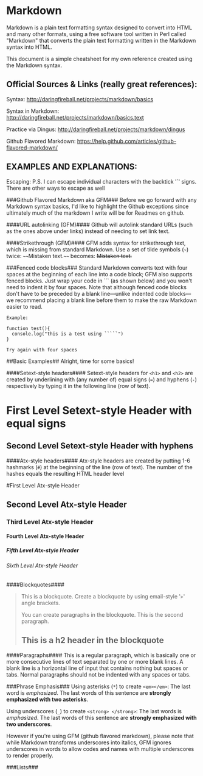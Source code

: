 Markdown
========
Markdown is a plain text formatting syntax designed to convert into HTML and many other formats, using a free software tool written in Perl called "Markdown" that converts the plain text formatting written in the Markdown syntax into HTML.

This document is a simple cheatsheet for my own reference created using the Markdown syntax.

Official Sources & Links (really great references):
------
Syntax:
http://daringfireball.net/projects/markdown/basics

Syntax in Markdown: http://daringfireball.net/projects/markdown/basics.text

Practice via Dingus:
http://daringfireball.net/projects/markdown/dingus

Github Flavored Markdown: https://help.github.com/articles/github-flavored-markdown/

EXAMPLES AND EXPLANATIONS:
---------------
Escaping:
P.S. I can escape individual characters with the backtick '`' signs.
There are other ways to escape as well

###Github Flavored Markdown aka GFM###
Before we go forward with any Markdown syntax basics, I'd like to highlight the Github exceptions since ultimately much of the markdown I write will be for Readmes on github.

####URL autolinking (GFM)####
Github will autolink standard URLs (such as the ones above under links) instead of needing to set link text.

####Strikethrough (GFM)####
GFM adds syntax for strikethrough text, which is missing from standard Markdown. Use a set of tilde symbols (`~`) twice: `~~`Mistaken text.`~~` becomes:
~~Mistaken text.~~

###Fenced code blocks###
Standard Markdown converts text with four spaces at the beginning of each line into a code block; GFM also supports fenced blocks. Just wrap your code in ``` (as shown below) and you won't need to indent it by four spaces. Note that although fenced code blocks don't have to be preceded by a blank line—unlike indented code blocks—we recommend placing a blank line before them to make the raw Markdown easier to read.


```
Example:

function test(){
  console.log("this is a test using `````")
}
```

    Try again with four spaces


##Basic Examples##
Alright, time for some basics!


####Setext-style headers####
Setext-style headers for `<h1>` and `<h2>` are created by underlining with (any number of) equal signs (`=`) and hyphens (`-`) respectively by typing it in the following line (row of text).

First Level Setext-style Header with equal signs
==========================================

Second Level Setext-style Header with hyphens
-------------------------------------

####Atx-style headers####
Atx-style headers are created by putting 1-6 hashmarks (`#`) at the beginning of the line (row of text). The number of the hashes equals the resulting HTML header level


#First Level Atx-style Header

## Second Level Atx-style Header

### Third Level Atx-style Header

#### Fourth Level Atx-style Header

##### Fifth Level Atx-style Header

###### Sixth Level Atx-style Header

####Blockquotes####
> This is a blockquote. Create a blockquote by using email-style '`>`' angle brackets.
>
> You can create paragraphs in the blockquote. This is the second paragraph.
>
> ## This is a h2 header in the blockquote

####Paragraphs####
This is a regular paragraph, which is basically one or more consecutive lines of text separated by one or more blank lines. A blank line is a horizontal line of input that contains nothing but spaces or tabs. Normal paragraphs should not be indented with any spaces or tabs.

###Phrase Emphasis###
Using asterisks (`*`) to create `<em></em>`:
The last word is *emphasized*. The last words of this sentence are **strongly emphasized
with two asterisks**.

Using underscores (`_`) to create `<strong> </strong>`:
The last words is _emphasized_.
The last words of this sentence are __strongly emphasized with two underscores__.

However if you're using GFM (github flavored markdown), please note that while Markdown transforms underscores into italics, GFM ignores underscores in words to allow codes and names with multiple underscores to render properly.

###Lists###







